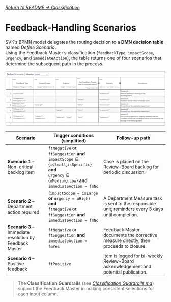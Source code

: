 <a href="https://github.com/DigiBP/25DIGIBP1/tree/main?tab=readme-ov-file#scenario-handling--closure">*Return to README → Classification*</a>

# Feedback-Handling Scenarios  

SVK’s BPMN model delegates the routing decision to a **DMN decision table** named *Define Scenario*.  
Using the Feedback Master’s classification (`feedbackType`, `impactScope`, `urgency`, and `immediateAction`), the table returns one of four scenarios that determine the subsequent path in the process.

![DMN: Define Scenario](Pictures/dmnTable.png)

| Scenario | Trigger conditions (simplified) | Follow-up path |
|----------|---------------------------------|----------------|
| **Scenario 1** – Non-critical backlog item | `ftNegative` or `ftSuggestion` **and**<br>`impactScope` ∈ {`isSmall`,`isSpecific`} **and**<br>`urgency` ∈ {`uMedium`,`uLow`} **and**<br>`immediateAction = fmNo` | Case is placed on the Review-Board backlog for periodic discussion. |
| **Scenario 2** – Department action required | (`impactScope = isLarge` **or** `urgency = uHigh`) **and**<br>`ftNegative` or `ftSuggestion` **and**<br>`immediateAction = fmNo` | A Department Measure task is sent to the responsible unit; reminders every 3 days until completion. |
| **Scenario 3** – Immediate resolution by Feedback Master | `ftNegative` or `ftSuggestion` **and**<br>`immediateAction = fmYes` | Feedback Master documents the corrective measure directly, then proceeds to closure. |
| **Scenario 4** – Positive feedback | `ftPositive` | Item is logged for bi-weekly Review-Board acknowledgement and potential publication. |

> The **Classification Guardrails** (see [*Classification Guardrails.md*](Classification%20Guardrails.md)) support the Feedback Master in making consistent selections for each input column.
